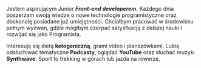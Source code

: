  Jestem aspirującym Junior ***Front-end developerem.***
 Każdego dnia poszerzam swoją wiedze o nowe technologie programistyczne oraz doskonalę posiadane już umiejętności.
 Chciałbym pracować w środowisku pełnym wyzwań, gdzie mógłbym czerpać satysfkację z dalszej nauki i rozwijać się jako Programista.
 

Interesuję się dietą **ketogeniczną**, grami video i planszówkami.
Lubię odsłuchiwać tematyczne **Podcasty**, oglądać **YouTube** oraz słuchać muzyki **Synthwave**.
Sport to trekking w górach lub jazda na rowerze.

